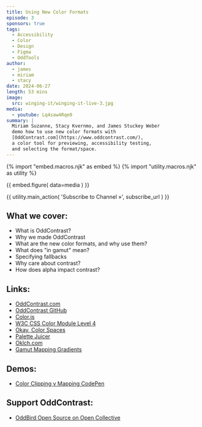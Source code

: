 ```yaml
---
title: Using New Color Formats
episode: 3
sponsors: true
tags:
  - Accessibility
  - Color
  - Design
  - Figma
  - OddTools
author:
  - james
  - miriam
  - stacy
date: 2024-06-27
length: 53 mins
image:
  src: winging-it/winging-it-live-3.jpg
media:
  - youtube: Lq4saw4Rqe0
summary: |
  Miriam Suzanne, Stacy Kvernmo, and James Stuckey Weber
  demo how to use new color formats with
  [OddContrast.com](https://www.oddcontrast.com/),
  a color tool for previewing, accessibility testing,
  and selecting the format/space.
---
```


{% import "embed.macros.njk" as embed %}
{% import "utility.macros.njk" as utility %}

{{ embed.figure(
  data=media
) }}

{{ utility.main_action(
  'Subscribe to Channel »',
  subscribe_url
) }}

## What we cover:

- What is OddContrast?
- Why we made OddContrast
- What are the new color formats, and why use them?
- What does "in gamut" mean?
- Specifying fallbacks
- Why care about contrast?
- How does alpha impact contrast?

## Links:

- [OddContrast.com](https://www.oddcontrast.com/)
- [OddContrast GitHub](https://github.com/oddbird/oddcontrast/issues)
- [Color.js](https://colorjs.io/)
- [W3C CSS Color Module Level 4](https://www.w3.org/TR/css-color-4/)
- [Okay, Color Spaces](https://ericportis.com/posts/2024/okay-color-spaces/)
- [Palette Juicer](https://keyboarddanni.github.io/palettejuicer/)
- [Oklch.com](https://oklch.com)
- [Gamut Mapping Gradients](https://apps.colorjs.io/gamut-mapping/gradients?from=oklch%2890%25+.4+250%29&to=oklch%2840%25+.1+20%29)

## Demos:

- [Color Clipping v Mapping CodePen](https://codepen.io/miriamsuzanne/pen/rNRoBXO?editors=1010)

## Support OddContrast:

- [OddBird Open Source on Open Collective](https://opencollective.com/oddbird-open-source)
